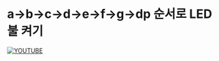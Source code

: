  # a→b→c→d→e→f→g→dp 순서로 LED 불 켜기


[![YOUTUBE](http://img.youtube.com/vi/6m-azCH3LoM/0.jpg)](http://www.youtube.com/watch?v=6m-azCH3LoM)

